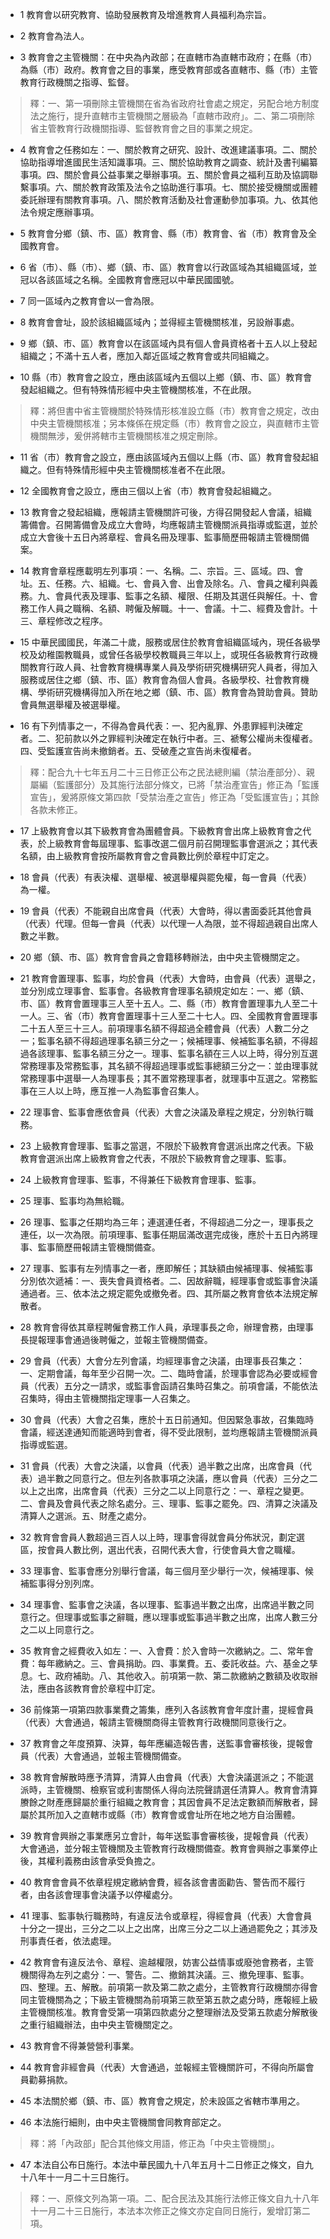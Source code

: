* 1 教育會以研究教育、協助發展教育及增進教育人員福利為宗旨。

* 2 教育會為法人。

* 3 教育會之主管機關：在中央為內政部；在直轄市為直轄市政府；在縣（市）為縣（市）政府。教育會之目的事業，應受教育部或各直轄市、縣（市）主管教育行政機關之指導、監督。

> 釋：一、第一項刪除主管機關在省為省政府社會處之規定，另配合地方制度法之施行，提升直轄市主管機關之層級為「直轄市政府」。二、第二項刪除省主管教育行政機關指導、監督教育會之目的事業之規定。

* 4 教育會之任務如左：一、關於教育之研究、設計、改進建議事項。二、關於協助指導增進國民生活知識事項。三、關於協助教育之調查、統計及書刊編纂事項。四、關於會員公益事業之舉辦事項。五、關於會員之福利互助及協調聯繫事項。六、關於教育政策及法令之協助進行事項。七、關於接受機關或團體委託辦理有關教育事項。八、關於教育活動及社會運動參加事項。九、依其他法令規定應辦事項。

* 5 教育會分鄉（鎮、市、區）教育會、縣（市）教育會、省（市）教育會及全國教育會。

* 6 省（市）、縣（市）、鄉（鎮、市、區）教育會以行政區域為其組織區域，並冠以各該區域之名稱。全國教育會應冠以中華民國國號。

* 7 同一區域內之教育會以一會為限。

* 8 教育會會址，設於該組織區域內；並得經主管機關核准，另設辦事處。

* 9 鄉（鎮、市、區）教育會以在該區域內具有個人會員資格者十五人以上發起組織之；不滿十五人者，應加入鄰近區域之教育會或共同組織之。

* 10 縣（市）教育會之設立，應由該區域內五個以上鄉（鎮、市、區）教育會發起組織之。但有特殊情形經中央主管機關核准，不在此限。

> 釋：將但書中省主管機關於特殊情形核准設立縣（市）教育會之規定，改由中央主管機關核准；另本條係在規定縣（市）教育會之設立，與直轄市主管機關無涉，爰併將轄市主管機關核准之規定刪除。

* 11 省（市）教育會之設立，應由該區域內五個以上縣（市、區）教育會發起組織之。但有特殊情形經中央主管機關核准者不在此限。

* 12 全國教育會之設立，應由三個以上省（市）教育會發起組織之。

* 13 教育會之發起組織，應報請主管機關許可後，方得召開發起人會議，組織籌備會。召開籌備會及成立大會時，均應報請主管機關派員指導或監選，並於成立大會後十五日內將章程、會員名冊及理事、監事簡歷冊報請主管機關備案。

* 14 教育會章程應載明左列事項：一、名稱。二、宗旨。三、區域。四、會址。五、任務。六、組織。七、會員入會、出會及除名。八、會員之權利與義務。九、會員代表及理事、監事之名額、權限、任期及其選任與解任。十、會務工作人員之職稱、名額、聘僱及解職。十一、會議。十二、經費及會計。十三、章程修改之程序。

* 15 中華民國國民，年滿二十歲，服務或居住於教育會組織區域內，現任各級學校及幼稚園教職員，或曾任各級學校教職員三年以上，或現任各級教育行政機關教育行政人員、社會教育機構專業人員及學術研究機構研究人員者，得加入服務或居住之鄉（鎮、市、區）教育會為個人會員。各級學校、社會教育機構、學術研究機構得加入所在地之鄉（鎮、市、區）教育會為贊助會員。贊助會員無選舉權及被選舉權。

* 16 有下列情事之一，不得為會員代表：一、犯內亂罪、外患罪經判決確定者。二、犯前款以外之罪經判決確定在執行中者。三、褫奪公權尚未復權者。四、受監護宣告尚未撤銷者。五、受破產之宣告尚未復權者。

> 釋：配合九十七年五月二十三日修正公布之民法總則編（禁治產部分）、親屬編（監護部分）及其施行法部分條文，已將「禁治產宣告」修正為「監護宣告」，爰將原條文第四款「受禁治產之宣告」修正為「受監護宣告」；其餘各款未修正。

* 17 上級教育會以其下級教育會為團體會員。下級教育會出席上級教育會之代表，於上級教育會每屆理事、監事改選二個月前召開理監事會選派之；其代表名額，由上級教育會按所屬教育會之會員數比例於章程中訂定之。

* 18 會員（代表）有表決權、選舉權、被選舉權與罷免權，每一會員（代表）為一權。

* 19 會員（代表）不能親自出席會員（代表）大會時，得以書面委託其他會員（代表）代理。但每一會員（代表）以代理一人為限，並不得超過親自出席人數之半數。

* 20 鄉（鎮、市、區）教育會會員之會籍移轉辦法，由中央主管機關定之。

* 21 教育會置理事、監事，均於會員（代表）大會時，由會員（代表）選舉之，並分別成立理事會、監事會。各級教育會理事名額規定如左：一、鄉（鎮、市、區）教育會置理事三人至十五人。二、縣（市）教育會置理事九人至二十一人。三、省（市）教育會置理事十三人至二十七人。四、全國教育會置理事二十五人至三十三人。前項理事名額不得超過全體會員（代表）人數二分之一；監事名額不得超過理事名額三分之一；候補理事、候補監事名額，不得超過各該理事、監事名額三分之一。理事、監事名額在三人以上時，得分別互選常務理事及常務監事，其名額不得超過理事或監事總額三分之一：並由理事就常務理事中選舉一人為理事長；其不置常務理事者，就理事中互選之。常務監事在三人以上時，應互推一人為監事會召集人。

* 22 理事會、監事會應依會員（代表）大會之決議及章程之規定，分別執行職務。

* 23 上級教育會理事、監事之當選，不限於下級教育會選派出席之代表。下級教育會選派出席上級教育會之代表，不限於下級教育會之理事、監事。

* 24 上級教育會理事、監事，不得兼任下級教育會理事、監事。

* 25 理事、監事均為無給職。

* 26 理事、監事之任期均為三年；連選連任者，不得超過二分之一，理事長之連任，以一次為限。前項理事、監事任期屆滿改選完成後，應於十五日內將理事、監事簡歷冊報請主管機關備查。

* 27 理事、監事有左列情事之一者，應即解任；其缺額由候補理事、候補監事分別依次遞補：一、喪失會員資格者。二、因故辭職，經理事會或監事會決議通過者。三、依本法之規定罷免或撤免者。四、其所屬之教育會依本法規定解散者。

* 28 教育會得依其章程聘僱會務工作人員，承理事長之命，辦理會務，由理事長提報理事會通過後聘僱之，並報主管機關備查。

* 29 會員（代表）大會分左列會議，均經理事會之決議，由理事長召集之：一、定期會議，每年至少召開一次。二、臨時會議，於理事會認為必要或經會員（代表）五分之一請求，或監事會函請召集時召集之。前項會議，不能依法召集時，得由主管機關指定理事一人召集之。

* 30 會員（代表）大會之召集，應於十五日前通知。但因緊急事故，召集臨時會議，經送達通知而能適時到會者，得不受此限制，並均應報請主管機關派員指導或監選。

* 31 會員（代表）大會之決議，以會員（代表）過半數之出席，出席會員（代表）過半數之同意行之。但左列各款事項之決議，應以會員（代表）三分之二以上之出席，出席會員（代表）三分之二以上同意行之：一、章程之變更。二、會員及會員代表之除名處分。三、理事、監事之罷免。四、清算之決議及清算人之選派。五、財產之處分。

* 32 教育會會員人數超過三百人以上時，理事會得就會員分佈狀況，劃定選區，按會員人數比例，選出代表，召開代表大會，行使會員大會之職權。

* 33 理事會、監事會應分別舉行會議，每三個月至少舉行一次，候補理事、候補監事得分別列席。

* 34 理事會、監事會之決議，各以理事、監事過半數之出席，出席過半數之同意行之。但理事或監事之辭職，應以理事或監事過半數之出席，出席人數三分之二以上同意行之。

* 35 教育會之經費收入如左：一、入會費：於入會時一次繳納之。二、常年會費：每年繳納之。三、會員捐助。四、事業費。五、委託收益。六、基金之孳息。七、政府補助。八、其他收入。前項第一款、第二款繳納之數額及收取辦法，應由各該教育會於章程中訂定。

* 36 前條第一項第四款事業費之籌集，應列入各該教育會年度計畫，提經會員（代表）大會通過，報請主管機關商得主管教育行政機關同意後行之。

* 37 教育會之年度預算、決算，每年應編造報告書，送監事會審核後，提報會員（代表）大會通過，並報主管機關備查。

* 38 教育會解散時應予清算，清算人由會員（代表）大會決議選派之；不能選派時，主管機關、檢察官或利害關係人得向法院聲請選任清算人。教育會清算賸餘之財產應歸屬於重行組織之教育會；其因會員不足法定數額而解散者，歸屬於其所加入之直轄市或縣（市）教育會或會址所在地之地方自治團體。

* 39 教育會興辦之事業應另立會計，每年送監事會審核後，提報會員（代表）大會通過，並分報主管機關及主管教育行政機關備查。教育會興辦之事業停止後，其權利義務由該會承受負擔之。

* 40 教育會會員不依章程規定繳納會費，經各該會書面勸告、警告而不履行者，由各該會理事會決議予以停權處分。

* 41 理事、監事執行職務時，有違反法令或章程，得經會員（代表）大會會員十分之一提出，三分之二以上之出席，出席三分之二以上通過罷免之；其涉及刑事責任者，依法處理。

* 42 教育會有違反法令、章程、逾越權限，妨害公益情事或廢弛會務者，主管機關得為左列之處分：一、警告。二、撤銷其決議。三、撤免理事、監事。四、整理。五、解散。前項第一款及第二款之處分，主管教育行政機關亦得會同主管機關為之；下級主管機關為前項第三款至第五款之處分時，應報經上級主管機關核准。教育會受第一項第四款處分之整理辦法及受第五款處分解散後之重行組織辦法，由中央主管機關定之。

* 43 教育會不得兼營營利事業。

* 44 教育會非經會員（代表）大會通過，並報經主管機關許可，不得向所屬會員勸募捐款。

* 45 本法關於鄉（鎮、市、區）教育會之規定，於未設區之省轄市準用之。

* 46 本法施行細則，由中央主管機關會同教育部定之。

> 釋：將「內政部」配合其他條文用語，修正為「中央主管機關」。

* 47 本法自公布日施行。本法中華民國九十八年五月十二日修正之條文，自九十八年十一月二十三日施行。

> 釋：一、原條文列為第一項。二、配合民法及其施行法修正條文自九十八年十一月二十三日施行，本法本次修正之條文亦定自同日施行，爰增訂第二項。

